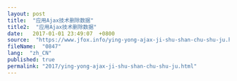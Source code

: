 ```yaml
---
layout: post
title:  "应用Ajax技术删除数据"
title2:  "应用Ajax技术删除数据"
date:   2017-01-01 23:49:07  +0800
source:  "https://www.jfox.info/ying-yong-ajax-ji-shu-shan-chu-shu-ju.html"
fileName:  "0847"
lang:  "zh_CN"
published: true
permalink: "2017/ying-yong-ajax-ji-shu-shan-chu-shu-ju.html"
---
```



